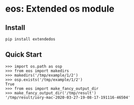 # eos: Extended os module

## Install

```
pip install extendedos
```

## Quick Start

```
>>> import os.path as osp
>>> from eos import makedirs
>>> makedirs('/tmp/example/1/2')
>>> osp.exists('/tmp/example/1/2')
True
>>> from eos import make_fancy_output_dir
>>> make_fancy_output_dir('/tmp/result')
'/tmp/result/iory-mac-2020-03-27-19-08-17-191116-46504'
```
